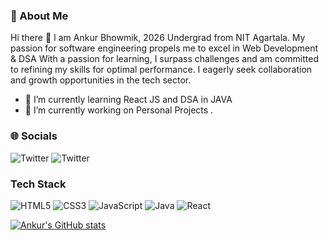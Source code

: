 ### 💫 About Me

Hi there 👋 I am Ankur Bhowmik, 2026 Undergrad from NIT Agartala. My passion for software engineering propels me to excel in Web Development & DSA
With a passion for learning, I surpass challenges and am committed to refining my skills for optimal performance. I eagerly seek collaboration and growth opportunities in the tech sector.
- 🌱 I’m currently learning React JS and DSA in JAVA
- 🌱 I’m currently working on Personal Projects .


### 🌐 Socials

![Twitter](https://img.shields.io/badge/-Twitter-000000?style=flat&logo=x&logoColor=white)
![Twitter](https://img.shields.io/badge/-Twitter-F7DF1E?style=flat&logo=x&logoColor=black)





<!-- - 🔭 I’m currently working on ... 
- 👯 I’m looking to collaborate on ...
- 🤔 I’m looking for help with ...
- 💬 Ask me about ...
- 📫 How to reach me: ...
- 😄 Pronouns: ...
- ⚡ Fun fact: ... -->


### Tech Stack

![HTML5](https://img.shields.io/badge/-HTML5-E34F26?style=flat&logo=html5&logoColor=white)
![CSS3](https://img.shields.io/badge/-CSS3-1572B6?style=flat&logo=css3&logoColor=white)
![JavaScript](https://img.shields.io/badge/-JavaScript-F7DF1E?style=flat&logo=javascript&logoColor=black)
![Java](https://img.shields.io/badge/-Java-E34F26?style=flat&logo&logo=java&logoColor=white)
![React](https://img.shields.io/badge/-React-F7DF1E?style=flat&logo=react&logoColor=black)

[![Ankur's GitHub stats](https://github-readme-stats.vercel.app/api?username=imankurbhowmik)](https://github.com/imankurbhowmik/github-readme-stats)